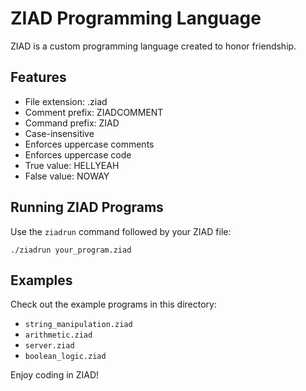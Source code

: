 
# ZIAD Programming Language

ZIAD is a custom programming language created to honor friendship.

## Features

- File extension: .ziad
- Comment prefix: ZIADCOMMENT
- Command prefix: ZIAD
- Case-insensitive
- Enforces uppercase comments
- Enforces uppercase code
- True value: HELLYEAH
- False value: NOWAY

## Running ZIAD Programs

Use the `ziadrun` command followed by your ZIAD file:

```
./ziadrun your_program.ziad
```

## Examples

Check out the example programs in this directory:
- `string_manipulation.ziad`
- `arithmetic.ziad`
- `server.ziad`
- `boolean_logic.ziad`

Enjoy coding in ZIAD!
